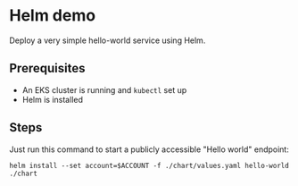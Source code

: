 # Helm demo

Deploy a very simple hello-world service using Helm.

## Prerequisites

- An EKS cluster is running and `kubectl` set up
- Helm is installed

## Steps

Just run this command to start a publicly accessible "Hello world" endpoint:

```
helm install --set account=$ACCOUNT -f ./chart/values.yaml hello-world ./chart
```

